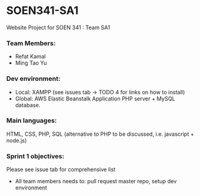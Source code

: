 # SOEN341-SA1
Website Project for SOEN 341 : Team SA1

### Team Members:
- Refat Kamal
- Ming Tao Yu

### Dev environment:
- Local: XAMPP (see issues tab -> TODO 4 for links on how to install)
- Global: AWS Elastic Beanstalk Application PHP server + MySQL database. 

### Main languages: 
HTML, CSS, PHP, SQL (alternative to PHP to be discussed, i.e. javascript + node.js) 

### Sprint 1 objectives:

Please see issue tab for comprehensive list

- All team members needs to:
pull request master repo, setup dev environment

